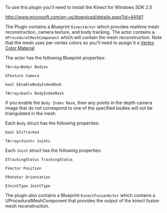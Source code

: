 To use this plugin you'll need to install the Kinect for Windows SDK 2.0

http://www.microsoft.com/en-us/download/details.aspx?id=44561

The Plugin contains a Blueprint <code>KinectActor</code> which provides realtime mesh reconstruction, camera texture, and body tracking. The actor contains a <code>UProceduralMeshComponent</code> which will contain the mesh reconstruction. Note that the mesh uses per-vertex colors so you'll need to assign it a [Vertex Color  Material](https://docs.unrealengine.com/latest/INT/Engine/UI/LevelEditor/Modes/MeshPaintMode/VertexColor/MaterialSetup/Color/index.html) 

The actor has the following Blueprint properties:

    TArray<Body> Bodies
  
    UTexture Camera
  
    bool bEnableBodyIndexMask
  
    TArray<bool> BodyIndexMask
    
If you enable the <code>Body Index Mask</code>, then any points in the depth camera image that do not correspond to one of the specified bodies will not be triangulated in the mesh.
    
Each <code>Body</code> struct has the following properties:

    bool bIsTracked
    
    TArray<Joint> Joints
    
Each <code>Joint</code> struct has the following properties:

    ETrackingStatus TrackingStatus
    
    FVector Position
    
    FRotator Orientation
    
    EJointType JointType 

The plugin also contains a Blueprint <code>KinectFusionActor</code> which contains a UProceduralMeshComponent that provides the output of the kinect
fusion mesh reconstruction.
